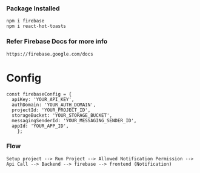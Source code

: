 ### Package Installed 
    npm i firebase
    npm i react-hot-toasts

### Refer Firebase Docs for more info
    https://firebase.google.com/docs
  # Config
    const firebaseConfig = {
      apiKey: 'YOUR_API_KEY',
      authDomain: 'YOUR_AUTH_DOMAIN',
      projectId: 'YOUR_PROJECT_ID',
      storageBucket: 'YOUR_STORAGE_BUCKET',
      messagingSenderId: 'YOUR_MESSAGING_SENDER_ID',
      appId: 'YOUR_APP_ID',
        };

### Flow
    Setup project --> Run Project --> Allowed Notification Permission --> Api Call --> Backend --> firebase --> frontend (Notification) 
    